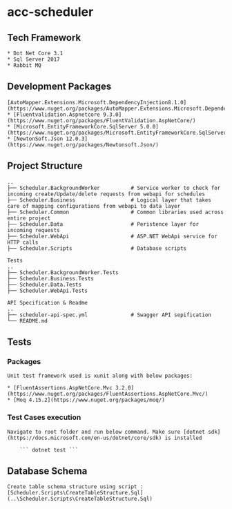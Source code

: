 # acc-scheduler

## Tech Framework
    * Dot Net Core 3.1
    * Sql Server 2017
    * Rabbit MQ

## Development Packages 

    [AutoMapper.Extensions.Microsoft.DependencyInjection8.1.0](https://www.nuget.org/packages/AutoMapper.Extensions.Microsoft.DependencyInjection/)
    * [Fluentvalidation.Aspnetcore 9.3.0](https://www.nuget.org/packages/FluentValidation.AspNetCore/)
    * [Microsoft.EntityFrameworkCore.SqlServer 5.0.0](https://www.nuget.org/packages/Microsoft.EntityFrameworkCore.SqlServer/5.0.0)
    * [NewtonSoft.Json 12.0.3](https://www.nuget.org/packages/Newtonsoft.Json/)

## Project Structure
    ..
    ├── Scheduler.BackgroundWorker          # Service worker to check for incoming create/Update/delete requests from webapi for schedules
    ├── Scheduler.Business                  # Logical layer that takes care of mapping configurations from webapi to data layer
    ├── Scheduler.Common                    # Common libraries used across entire project
    ├── Scheduler.Data                      # Peristence layer for incoming requests
    ├── Scheduler.WebApi                    # ASP.NET WebApi service for HTTP calls
    ├── Scheduler.Scripts                   # Database scripts 
    
    Tests
    ..
    ├── Scheduler.BackgroundWorker.Tests 
    ├── Scheduler.Business.Tests            
    ├── Scheduler.Data.Tests                
    ├── Scheduler.WebApi.Tests              
    
    API Specification & Readme
    ..
    ├── scheduler-api-spec.yml              # Swagger API sepification
    └── README.md                           

## Tests

### Packages
    Unit test framework used is xunit along with below packages:

    * [FluentAssertions.AspNetCore.Mvc 3.2.0](https://www.nuget.org/packages/FluentAssertions.AspNetCore.Mvc/)
    * [Moq 4.15.2](https://www.nuget.org/packages/moq/)
    
### Test Cases execution
    Navigate to root folder and run below command. Make sure [dotnet sdk](https://docs.microsoft.com/en-us/dotnet/core/sdk) is installed

        ``` dotnet test ```


## Database Schema
    Create table schema structure using script :  [Scheduler.Scripts\CreateTableStructure.Sql](..\Scheduler.Scripts\CreateTableStructure.Sql)


